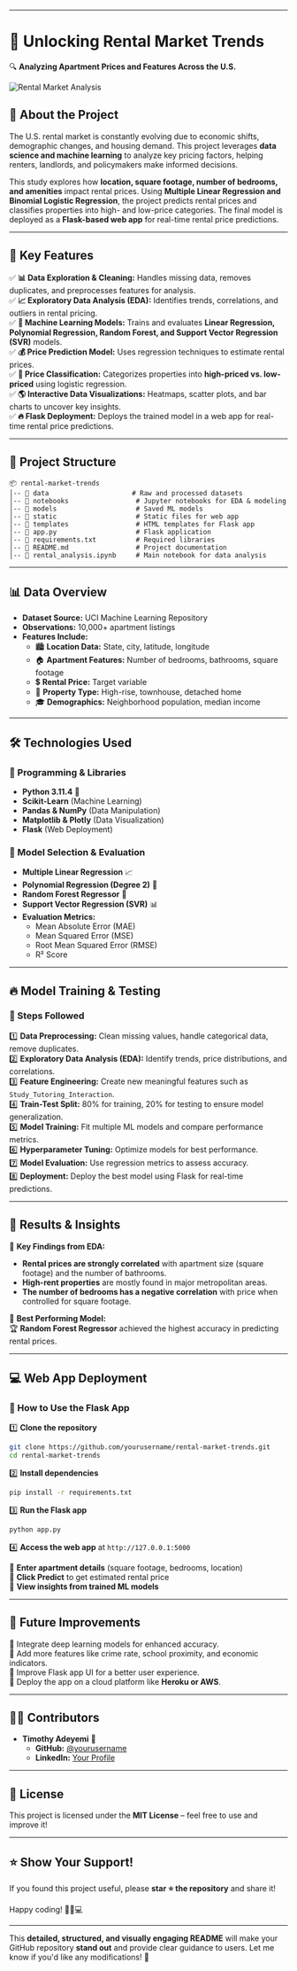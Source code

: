 
---

# **🏡 Unlocking Rental Market Trends**  
🔍 **Analyzing Apartment Prices and Features Across the U.S.**  

![Rental Market Analysis](https://source.unsplash.com/1600x900/?real-estate,apartment)  

## 📌 **About the Project**  
The U.S. rental market is constantly evolving due to economic shifts, demographic changes, and housing demand. This project leverages **data science and machine learning** to analyze key pricing factors, helping renters, landlords, and policymakers make informed decisions.  

This study explores how **location, square footage, number of bedrooms, and amenities** impact rental prices. Using **Multiple Linear Regression and Binomial Logistic Regression**, the project predicts rental prices and classifies properties into high- and low-price categories. The final model is deployed as a **Flask-based web app** for real-time rental price predictions.  

---

## 🚀 **Key Features**  
✅ **📊 Data Exploration & Cleaning:** Handles missing data, removes duplicates, and preprocesses features for analysis.  
✅ **📈 Exploratory Data Analysis (EDA):** Identifies trends, correlations, and outliers in rental pricing.  
✅ **🧠 Machine Learning Models:** Trains and evaluates **Linear Regression, Polynomial Regression, Random Forest, and Support Vector Regression (SVR)** models.  
✅ **💰 Price Prediction Model:** Uses regression techniques to estimate rental prices.  
✅ **🏡 Price Classification:** Categorizes properties into **high-priced vs. low-priced** using logistic regression.  
✅ **🌎 Interactive Data Visualizations:** Heatmaps, scatter plots, and bar charts to uncover key insights.  
✅ **🔥 Flask Deployment:** Deploys the trained model in a web app for real-time rental price predictions.  

---

## 📂 **Project Structure**  

```
📦 rental-market-trends
│-- 📁 data                     # Raw and processed datasets
│-- 📁 notebooks                 # Jupyter notebooks for EDA & modeling
│-- 📁 models                    # Saved ML models
│-- 📁 static                    # Static files for web app
│-- 📁 templates                 # HTML templates for Flask app
│-- 📄 app.py                    # Flask application
│-- 📄 requirements.txt          # Required libraries
│-- 📄 README.md                 # Project documentation
│-- 📄 rental_analysis.ipynb     # Main notebook for data analysis
```

---

## 📊 **Data Overview**  

- **Dataset Source:** UCI Machine Learning Repository  
- **Observations:** 10,000+ apartment listings  
- **Features Include:**  
  - 🏙 **Location Data:** State, city, latitude, longitude  
  - 🏠 **Apartment Features:** Number of bedrooms, bathrooms, square footage  
  - 💲 **Rental Price:** Target variable  
  - 🏢 **Property Type:** High-rise, townhouse, detached home  
  - 🎓 **Demographics:** Neighborhood population, median income  

---

## 🛠 **Technologies Used**  

### **📌 Programming & Libraries**  
- **Python 3.11.4** 🐍  
- **Scikit-Learn** (Machine Learning)  
- **Pandas & NumPy** (Data Manipulation)  
- **Matplotlib & Plotly** (Data Visualization)  
- **Flask** (Web Deployment)  

### **📌 Model Selection & Evaluation**  
- **Multiple Linear Regression** 📈  
- **Polynomial Regression (Degree 2)** 🔄  
- **Random Forest Regressor** 🌳  
- **Support Vector Regression (SVR)** 📊  
- **Evaluation Metrics:**  
  - Mean Absolute Error (MAE)  
  - Mean Squared Error (MSE)  
  - Root Mean Squared Error (RMSE)  
  - R² Score  

---

## 🔥 **Model Training & Testing**  

### **📌 Steps Followed**  
1️⃣ **Data Preprocessing:** Clean missing values, handle categorical data, remove duplicates.  
2️⃣ **Exploratory Data Analysis (EDA):** Identify trends, price distributions, and correlations.  
3️⃣ **Feature Engineering:** Create new meaningful features such as `Study_Tutoring_Interaction`.  
4️⃣ **Train-Test Split:** 80% for training, 20% for testing to ensure model generalization.  
5️⃣ **Model Training:** Fit multiple ML models and compare performance metrics.  
6️⃣ **Hyperparameter Tuning:** Optimize models for best performance.  
7️⃣ **Model Evaluation:** Use regression metrics to assess accuracy.  
8️⃣ **Deployment:** Deploy the best model using Flask for real-time predictions.  

---

## 🎯 **Results & Insights**  

📌 **Key Findings from EDA:**  
- **Rental prices are strongly correlated** with apartment size (square footage) and the number of bathrooms.  
- **High-rent properties** are mostly found in major metropolitan areas.  
- **The number of bedrooms has a negative correlation** with price when controlled for square footage.  

📌 **Best Performing Model:**  
🏆 **Random Forest Regressor** achieved the highest accuracy in predicting rental prices.  

---

## 💻 **Web App Deployment**  

### **🏡 How to Use the Flask App**  
1️⃣ **Clone the repository**  
```bash
git clone https://github.com/yourusername/rental-market-trends.git
cd rental-market-trends
```
2️⃣ **Install dependencies**  
```bash
pip install -r requirements.txt
```
3️⃣ **Run the Flask app**  
```bash
python app.py
```
4️⃣ **Access the web app** at `http://127.0.0.1:5000`  

🔹 **Enter apartment details** (square footage, bedrooms, location)  
🔹 **Click Predict** to get estimated rental price  
🔹 **View insights from trained ML models**  

---

## 📌 **Future Improvements**  
🔹 Integrate deep learning models for enhanced accuracy.  
🔹 Add more features like crime rate, school proximity, and economic indicators.  
🔹 Improve Flask app UI for a better user experience.  
🔹 Deploy the app on a cloud platform like **Heroku or AWS**.  

---

## 👨‍💻 **Contributors**  
- **Timothy Adeyemi** 🚀  
  - **GitHub:** [@yourusername](https://github.com/iamtimothy)  
  - **LinkedIn:** [Your Profile](https://www.linkedin.com/in/yourname)  

---

## 📜 **License**  
This project is licensed under the **MIT License** – feel free to use and improve it!  

---

## ⭐ **Show Your Support!**  
If you found this project useful, please **star ⭐ the repository** and share it!  

Happy coding! 🚀🏡💻  

---

This **detailed, structured, and visually engaging README** will make your GitHub repository **stand out** and provide clear guidance to users. Let me know if you'd like any modifications! 🚀